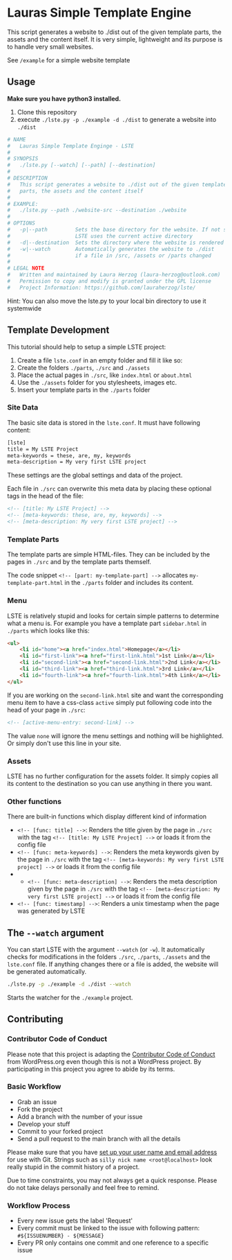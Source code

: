 # Lauras Simple Template Engine

This script generates a website to ./dist out of the given template parts, the assets and the content itself. It is very simple, lightweight and its purpose is to handle very small websites.

See `/example` for a simple website template

## Usage

**Make sure you have python3 installed.**

1. Clone this repository
2. execute `./lste.py -p ./example -d ./dist` to generate a website into `./dist`

```bash
# NAME
#   Lauras Simple Template Enginge - LSTE
#
# SYNOPSIS
#   ./lste.py [--watch] [--path] [--destination]
#
# DESCRIPTION
#   This script generates a website to ./dist out of the given template
#   parts, the assets and the content itself
#
# EXAMPLE:
#   ./lste.py --path ./website-src --destination ./website
#
# OPTIONS
#   -p|--path         Sets the base directory for the website. If not setted
#                     LSTE uses the current active directory
#   -d|--destination  Sets the directory where the website is rendered to
#   -w|--watch        Automatically generates the website to ./dist
#                     if a file in /src, /assets or /parts changed
#
# LEGAL NOTE
#   Written and maintained by Laura Herzog (laura-herzog@outlook.com)
#   Permission to copy and modify is granted under the GPL license
#   Project Information: https://github.com/lauraherzog/lste/
```

Hint: You can also move the lste.py to your local bin directory to use it systemwide

## Template Development

This tutorial should help to setup a simple LSTE project:

1. Create a file `lste.conf` in an empty folder and fill it like so:
2. Create the folders `./parts`, `./src` and `./assets`
3. Place the actual pages in `./src`, like `index.html` or `about.html`
4. Use the `./assets` folder for you stylesheets, images etc.
5. Insert your template parts in the `./parts` folder

### Site Data

The basic site data is stored in the `lste.conf`. It must have following content:

```bash
[lste]
title = My LSTE Project
meta-keywords = these, are, my, keywords
meta-description = My very first LSTE project
```

These settings are the global settings and data of the project.

Each file in `./src` can overwrite this meta data by placing these optional tags in the head of the file:

```html
<!-- [title: My LSTE Project] -->
<!-- [meta-keywords: these, are, my, keywords] -->
<!-- [meta-description: My very first LSTE project] -->
```

### Template Parts

The template parts are simple HTML-files. They can be included by the pages in `./src` and by the template parts themself.

The code snippet `<!-- [part: my-template-part] -->` allocates `my-template-part.html` in the `./parts` folder and includes its content.

### Menu

LSTE is relatively stupid and looks for certain simple patterns to determine what a menu is. For example you have a template part `sidebar.html` in `./parts` which looks like this:

```html
<ul>
	<li id="home"><a href="index.html">Homepage</a></li>
	<li id="first-link"><a href="first-link.html">1st Link</a></li>
	<li id="second-link"><a href="second-link.html">2nd Link</a></li>
	<li id="third-link"><a href="third-link.html">3rd Link</a></li>
	<li id="fourth-link"><a href="fourth-link.html">4th Link</a></li>
</ul>
```

If you are working on the `second-link.html` site and want the corresponding menu item to have a css-class `active` simply put following code into the head of your page in `./src`:

```html
<!-- [active-menu-entry: second-link] -->
```

The value `none` will ignore the menu settings and nothing will be highlighted. Or simply don't use this line in your site.

### Assets

LSTE has no further configuration for the assets folder. It simply copies all its content to the destination so you can use anything in there you want.

### Other functions

There are built-in functions which display different kind of information

* `<!-- [func: title] -->`: Renders the title given by the page in `./src` with the tag `<!-- [title: My LSTE Project] -->` or loads it from the config file
* `<!-- [func: meta-keywords] -->`: Renders the meta keywords given by the page in `./src` with the tag `<!-- [meta-keywords: My very first LSTE project] -->` or loads it from the config file
* * `<!-- [func: meta-description] -->`: Renders the meta description given by the page in `./src` with the tag `<!-- [meta-description: My very first LSTE project] -->` or loads it from the config file
* `<!-- [func: timestamp] -->`: Renders a unix timestamp when the page was generated by LSTE

## The `--watch` argument

You can start LSTE with the argument `--watch` (or `-w`). It automatically checks for modifications in the folders `./src`, `./parts`, `./assets` and the `lste.conf` file. If anything changes there or a file is added, the website will be generated automatically.

```bash
./lste.py -p ./example -d ./dist --watch
```

Starts the watcher for the `./example` project.

## Contributing

### Contributor Code of Conduct

Please note that this project is adapting the [Contributor Code of Conduct](https://learn.wordpress.org/online-workshops/code-of-conduct/) from WordPress.org even though this is not a WordPress project. By participating in this project you agree to abide by its terms.

### Basic Workflow

* Grab an issue
* Fork the project
* Add a branch with the number of your issue
* Develop your stuff
* Commit to your forked project
* Send a pull request to the main branch with all the details

Please make sure that you have [set up your user name and email address](https://git-scm.com/book/en/v2/Getting-Started-First-Time-Git-Setup) for use with Git. Strings such as `silly nick name <root@localhost>` look really stupid in the commit history of a project.

Due to time constraints, you may not always get a quick response. Please do not take delays personally and feel free to remind.

### Workflow Process

* Every new issue gets the label 'Request'
* Every commit must be linked to the issue with following pattern: `#${ISSUENUMBER} - ${MESSAGE}`
* Every PR only contains one commit and one reference to a specific issue
